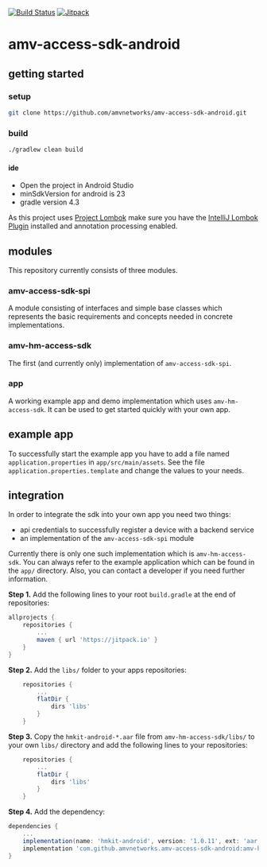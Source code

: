 [![Build Status](https://travis-ci.org/amvnetworks/amv-access-sdk-android.svg?branch=master)](https://travis-ci.org/amvnetworks/amv-access-sdk-android)
[![Jitpack](https://jitpack.io/v/amvnetworks/amv-access-sdk-android.svg)](https://jitpack.io/#amvnetworks/amv-access-sdk-android)


amv-access-sdk-android
======================

## getting started
### setup
```bash
git clone https://github.com/amvnetworks/amv-access-sdk-android.git
```

### build
```bash
./gradlew clean build
```

#### ide
* Open the project in Android Studio
* minSdkVersion for android is 23
* gradle version 4.3

As this project uses [Project Lombok](https://projectlombok.org/) make sure you have the
[IntelliJ Lombok Plugin](https://github.com/mplushnikov/lombok-intellij-plugin) installed and
annotation processing enabled.

## modules
This repository currently consists of three modules.

### amv-access-sdk-spi
A module consisting of interfaces and simple base classes which represents the basic requirements
and concepts needed in concrete implementations.

### amv-hm-access-sdk
The first (and currently only) implementation of `amv-access-sdk-spi`.

### app
A working example app and demo implementation which uses `amv-hm-access-sdk`. It can be used
to get started quickly with your own app.

## example app
To successfully start the example app you have to add a file named `application.properties` in `app/src/main/assets`.
See the file `application.properties.template` and change the values to your needs.

## integration
In order to integrate the sdk into your own app you need two things:
- api credentials to successfully register a device with a backend service
- an implementation of the `amv-access-sdk-spi` module

Currently there is only one such implementation which is `amv-hm-access-sdk`.
You can always refer to the example application which can be found in the `app/` directory.
Also, you can contact a developer if you need further information.

**Step 1.** Add the following lines to your root `build.gradle` at the end of repositories:
```groovy
allprojects {
    repositories {
        ...
        maven { url 'https://jitpack.io' }
    }
}
```

**Step 2.** Add the `libs/` folder to your apps repositories:
```groovy
    repositories {
        ...
        flatDir {
            dirs 'libs'
        }
    }
```

**Step 3.** Copy the `hmkit-android-*.aar` file from `amv-hm-access-sdk/libs/` to your own `libs/` directory and add the following lines to your repositories:
```groovy
    repositories {
        ...
        flatDir {
            dirs 'libs'
        }
    }
```

**Step 4.** Add the dependency:

```groovy
dependencies {
    ...
    implementation(name: 'hmkit-android', version: '1.0.11', ext: 'aar')
    implementation 'com.github.amvnetworks.amv-access-sdk-android:amv-hm-access-sdk:v0.0.1'
}
```

    
